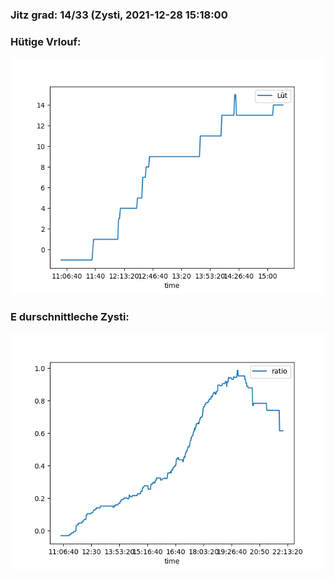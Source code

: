 ### Jitz grad: 14/33 (Zysti, 2021-12-28 15:18:00

### Hütige Vrlouf:
![Graph](Today.png)

### E durschnittleche Zysti:
![Graph](Zysti.png)